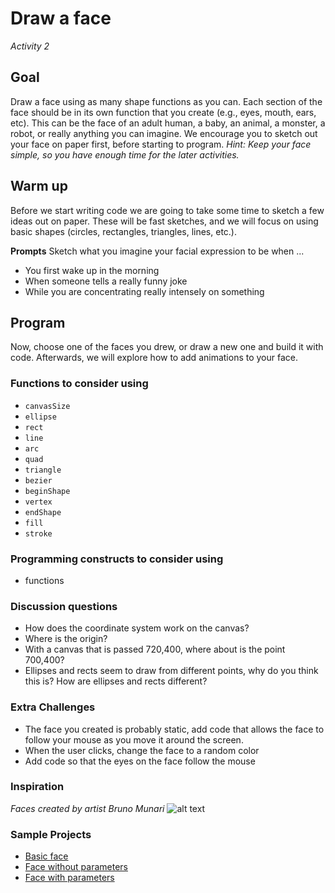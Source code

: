 # Draw a face
_Activity 2_

## Goal
Draw a face using as many shape functions as you can. Each section of the face should be in its own function that you create (e.g., eyes, mouth, ears, etc). This can be the face of an adult human, a baby, an animal, a monster, a robot, or really anything you can imagine. We encourage you to sketch out your face on paper first, before starting to program. _Hint: Keep your face simple, so you have enough time for the later activities._

## Warm up
Before we start writing code we are going to take some time to sketch a few ideas out on paper. These will be fast sketches, and we will focus on using basic shapes (circles, rectangles, triangles, lines, etc.).

__Prompts__
Sketch what you imagine your facial expression to be when ...
* You first wake up in the morning
* When someone tells a really funny joke
* While you are concentrating really intensely on something

## Program
Now, choose one of the faces you drew, or draw a new one and build it with code. Afterwards, we will explore how to add animations to your face.

### Functions to consider using
* `canvasSize`
* `ellipse`
* `rect`
* `line`
* `arc`
* `quad`
* `triangle`
* `bezier`
* `beginShape`
* `vertex`
* `endShape`
* `fill`
* `stroke`

### Programming constructs to consider using
* functions

### Discussion questions
* How does the coordinate system work on the canvas?
* Where is the origin?
* With a canvas that is passed 720,400, where about is the point 700,400?
* Ellipses and rects seem to draw from different points, why do you think this is? How are ellipses and rects different?

### Extra Challenges
* The face you created is probably static, add code that allows the face to follow your mouse as you move it around the screen.
* When the user clicks, change the face to a random color
* Add code so that the eyes on the face follow the mouse

### Inspiration
_Faces created by artist Bruno Munari_
![alt text][bruno-munari-faces]

[bruno-munari-faces]: https://github.com/susanev/p5js-workshops/blob/master/1-day-workshop/images/bruno-munari-faces.jpg "A variety of faces by Bruno Munari"

### Sample Projects
* [Basic face](./face-sample-projects/basic-face)
* [Face without parameters](./face-sample-projects/face-no-parameters)
* [Face with parameters](./face-sample-projects/face-with-parameters)
